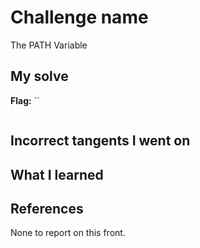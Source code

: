 # Challenge name
The PATH Variable

## My solve
**Flag:** ``

```bash

```

## Incorrect tangents I went on


## What I learned


## References
None to report on this front.
